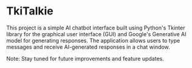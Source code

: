 # TkiTalkie
This project is a simple AI chatbot interface built using Python's Tkinter library for the graphical user interface (GUI) and Google's Generative AI model for generating responses. The application allows users to type messages and receive AI-generated responses in a chat window.

Note: Stay tuned for future improvements and feature updates.
